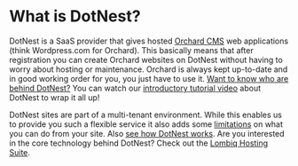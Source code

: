 # What is DotNest?



DotNest is a SaaS provider that gives hosted [Orchard CMS](http://orchardproject.net/) web applications (think Wordpress.com for Orchard). This basically means that after registration you can create Orchard websites on DotNest without having to worry about hosting or maintenance. Orchard is always kept up-to-date and in good working order for you, you just have to use it. [Want to know who are behind DotNest?](about-lombiq) You can watch our [introductory tutorial video](https://www.youtube.com/watch?v=1k5A-TIyibQ&list=PLuskKJW0FhJcXpbKqATKllLj9RsH-eDg3&index=1) about DotNest to wrap it all up!

DotNest sites are part of a multi-tenant environment. While this enables us to provide you such a flexible service it also adds some [limitations](limitations) on what you can do from your site. Also [see how DotNest works](under-the-hood). Are you interested in the core technology behind DotNest? Check out the [Lombiq Hosting Suite](lombiq-hosting-suite).